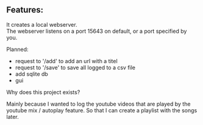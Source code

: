 Features:
---
It creates a local webserver. <br>
The webserver listens on a port 15643 on default, or a port specified by you.

Planned:
- request to '/add' to add an url with a titel
- request to '/save' to save all logged to a csv file
- add sqlite db
- gui

Why does this project exists?

Mainly because I wanted to log the youtube videos that are played by the youtube mix / autoplay feature.
So that I can create a playlist with the songs later.